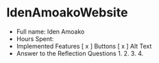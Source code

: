 # IdenAmoakoWebsite

* Full name: Iden Amoako
* Hours Spent:  
* Implemented Features 
[ x ] Buttons 
[ x ] Alt Text
* Answer to the Reflection Questions 
  1. 
  2.
  3.
  4. 
